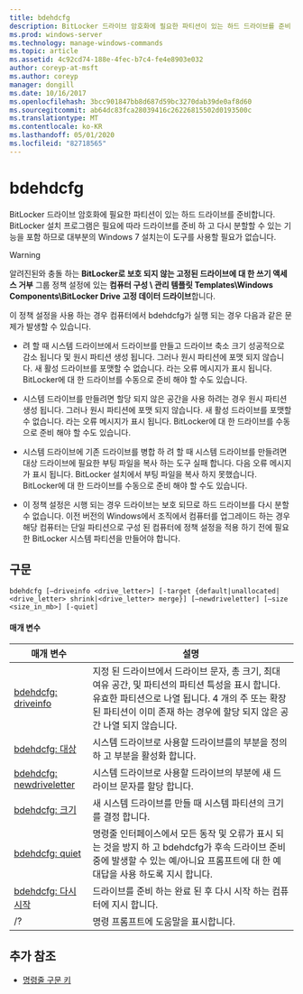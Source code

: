 ```yaml
---
title: bdehdcfg
description: BitLocker 드라이브 암호화에 필요한 파티션이 있는 하드 드라이브를 준비 하는 bdehdcfg 명령에 대 한 참조 항목입니다.
ms.prod: windows-server
ms.technology: manage-windows-commands
ms.topic: article
ms.assetid: 4c92cd74-188e-4fec-b7c4-fe4e8903e032
author: coreyp-at-msft
ms.author: coreyp
manager: dongill
ms.date: 10/16/2017
ms.openlocfilehash: 3bcc901847bb8d687d59bc3270dab39de0af8d60
ms.sourcegitcommit: ab64dc83fca28039416c26226815502d0193500c
ms.translationtype: MT
ms.contentlocale: ko-KR
ms.lasthandoff: 05/01/2020
ms.locfileid: "82718565"
---
```

# <a name="bdehdcfg"></a>bdehdcfg

BitLocker 드라이브 암호화에 필요한 파티션이 있는 하드 드라이브를 준비합니다. BitLocker 설치 프로그램은 필요에 따라 드라이브를 준비 하 고 다시 분할할 수 있는 기능을 포함 하므로 대부분의 Windows 7 설치는이 도구를 사용할 필요가 없습니다.

> [!WARNING]
> 알려진된와 충돌 하는 **BitLocker로 보호 되지 않는 고정된 드라이브에 대 한 쓰기 액세스 거부** 그룹 정책 설정에 있는 **컴퓨터 구성 \ 관리 템플릿 Templates\Windows Components\BitLocker Drive 고정 데이터 드라이브**합니다.
>
>이 정책 설정을 사용 하는 경우 컴퓨터에서 bdehdcfg가 실행 되는 경우 다음과 같은 문제가 발생할 수 있습니다.
>
>- 려 할 때 시스템 드라이브에서 드라이브를 만들고 드라이브 축소 크기 성공적으로 감소 됩니다 및 원시 파티션 생성 됩니다. 그러나 원시 파티션에 포맷 되지 않습니다. 새 활성 드라이브를 포맷할 수 없습니다. 라는 오류 메시지가 표시 됩니다. BitLocker에 대 한 드라이브를 수동으로 준비 해야 할 수도 있습니다.
>
>- 시스템 드라이브를 만들려면 할당 되지 않은 공간을 사용 하려는 경우 원시 파티션 생성 됩니다. 그러나 원시 파티션에 포맷 되지 않습니다. 새 활성 드라이브를 포맷할 수 없습니다. 라는 오류 메시지가 표시 됩니다. BitLocker에 대 한 드라이브를 수동으로 준비 해야 할 수도 있습니다.
>
>- 시스템 드라이브에 기존 드라이브를 병합 하 려 할 때 시스템 드라이브를 만들려면 대상 드라이브에 필요한 부팅 파일을 복사 하는 도구 실패 합니다. 다음 오류 메시지가 표시 됩니다. BitLocker 설치에서 부팅 파일을 복사 하지 못했습니다. BitLocker에 대 한 드라이브를 수동으로 준비 해야 할 수도 있습니다.
>
>- 이 정책 설정은 시행 되는 경우 드라이브는 보호 되므로 하드 드라이브를 다시 분할 수 없습니다. 이전 버전의 Windows에서 조직에서 컴퓨터를 업그레이드 하는 경우 해당 컴퓨터는 단일 파티션으로 구성 된 컴퓨터에 정책 설정을 적용 하기 전에 필요한 BitLocker 시스템 파티션을 만들어야 합니다.

## <a name="syntax"></a>구문

```
bdehdcfg [–driveinfo <drive_letter>] [-target {default|unallocated|<drive_letter> shrink|<drive_letter> merge}] [–newdriveletter] [–size <size_in_mb>] [-quiet]
```

#### <a name="parameters"></a>매개 변수

| 매개 변수 | 설명 |
| --------- |----------- |
| [bdehdcfg: driveinfo](bdehdcfg-driveinfo.md) | 지정 된 드라이브에서 드라이브 문자, 총 크기, 최대 여유 공간, 및 파티션의 파티션 특성을 표시 합니다. 유효한 파티션으로 나열 됩니다. 4 개의 주 또는 확장 된 파티션이 이미 존재 하는 경우에 할당 되지 않은 공간 나열 되지 않습니다. |
| [bdehdcfg: 대상](bdehdcfg-target.md) | 시스템 드라이브로 사용할 드라이브를의 부분을 정의 하 고 부분을 활성화 합니다. |
| [bdehdcfg: newdriveletter](bdehdcfg-newdriveletter.md) | 시스템 드라이브로 사용할 드라이브의 부분에 새 드라이브 문자를 할당 합니다. |
| [bdehdcfg: 크기](bdehdcfg-size.md) | 새 시스템 드라이브를 만들 때 시스템 파티션의 크기를 결정 합니다. |
| [bdehdcfg: quiet](bdehdcfg-quiet.md) | 명령줄 인터페이스에서 모든 동작 및 오류가 표시 되는 것을 방지 하 고 bdehdcfg가 후속 드라이브 준비 중에 발생할 수 있는 예/아니요 프롬프트에 대 한 예 대답을 사용 하도록 지시 합니다. |
| [bdehdcfg: 다시 시작](bdehdcfg-restart.md) | 드라이브를 준비 하는 완료 된 후 다시 시작 하는 컴퓨터에 지시 합니다. |
| /? | 명령 프롬프트에 도움말을 표시합니다. |

## <a name="additional-references"></a>추가 참조

- [명령줄 구문 키](command-line-syntax-key.md)
